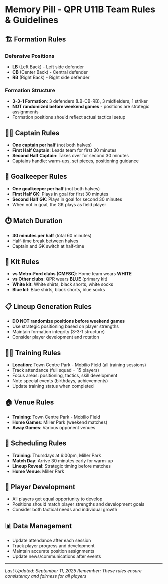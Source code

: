 # Memory Pill - QPR U11B Team Rules & Guidelines

## 🏗️ Formation Rules

### Defensive Positions
- **LB** (Left Back) - Left side defender
- **CB** (Center Back) - Central defender  
- **RB** (Right Back) - Right side defender

### Formation Structure
- **3-3-1 Formation**: 3 defenders (LB-CB-RB), 3 midfielders, 1 striker
- **NOT randomized before weekend games** - positions are strategic assignments
- Formation positions should reflect actual tactical setup

## 👨‍✈️ Captain Rules
- **One captain per half** (not both halves)
- **First Half Captain**: Leads team for first 30 minutes
- **Second Half Captain**: Takes over for second 30 minutes
- Captains handle: warm-ups, set pieces, positioning guidance

## 🥅 Goalkeeper Rules
- **One goalkeeper per half** (not both halves)  
- **First Half GK**: Plays in goal for first 30 minutes
- **Second Half GK**: Plays in goal for second 30 minutes
- When not in goal, the GK plays as field player

## ⏱️ Match Duration
- **30 minutes per half** (total 60 minutes)
- Half-time break between halves
- Captain and GK switch at half-time

## 👕 Kit Rules
- **vs Metro-Ford clubs (CMFSC)**: Home team wears **WHITE**
- **vs Other clubs**: QPR wears **BLUE** (primary kit)
- **White kit**: White shirts, black shorts, white socks
- **Blue kit**: Blue shirts, black shorts, blue socks

## 📋 Lineup Generation Rules
- **DO NOT randomize positions before weekend games**
- Use strategic positioning based on player strengths
- Maintain formation integrity (3-3-1 structure)
- Consider player development and rotation

## 🏃‍♂️ Training Rules
- **Location**: Town Centre Park - Mobilio Field (all training sessions)
- Track attendance (full squad = 15 players)
- Focus areas: positioning, tactics, skill development
- Note special events (birthdays, achievements)
- Update training status when completed

## 🏠 Venue Rules
- **Training**: Town Centre Park - Mobilio Field
- **Home Games**: Miller Park (weekend matches)
- **Away Games**: Various opponent venues

## 📅 Scheduling Rules
- **Training**: Thursdays at 6:00pm, Miller Park
- **Match Day**: Arrive 30 minutes early for warm-up
- **Lineup Reveal**: Strategic timing before matches
- **Home Venue**: Miller Park

## 🎯 Player Development
- All players get equal opportunity to develop
- Positions should match player strengths and development goals
- Consider both tactical needs and individual growth

## 📊 Data Management
- Update attendance after each session
- Track player progress and development
- Maintain accurate position assignments
- Update news/communications after events

---

*Last Updated: September 11, 2025*
*Remember: These rules ensure consistency and fairness for all players*
